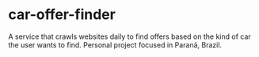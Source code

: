 # car-offer-finder

A service that crawls websites daily to find offers based on the kind of car the user wants to find. Personal project focused in Paraná, Brazil.
